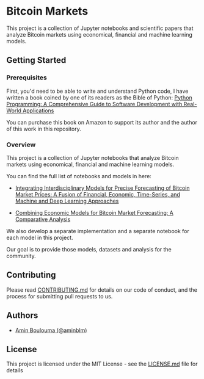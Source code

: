 # Bitcoin Markets

This project is a collection of Jupyter notebooks and scientific papers that analyze Bitcoin markets using economical, financial and machine learning models.

## Getting Started

### Prerequisites

First, you'd need to be able to write and understand Python code, I have written a book coined by one of its readers as the Bible of Python: [Python Programming: A Comprehensive Guide to Software Development with Real-World Applications](https://www.amazon.com/Python-Programming-Comprehensive-Development-Application/dp/B0BW2G3W2R/ref=tmm_pap_swatch_0?_encoding=UTF8&qid=&sr=)

You can purchase this book on Amazon to support its author and the author of this work in this repository.

### Overview

This project is a collection of Jupyter notebooks that analyze Bitcoin markets using economical, financial and machine learning models.

You can find the full list of notebooks and models in here:

- [Integrating Interdisciplinary Models for Precise Forecasting of Bitcoin Market Prices: A Fusion of Financial, Economic, Time-Series, and Machine and Deep Learning Approaches](notebooks/Combining%20Financial,%20Economic,%20Time-Series,%20Mathematical%20and%20Deep%20Learning%20Models%20for%20Accurate%20Forecasting%20of%20Bitcoin%20Market%20Prices.ipynb)

- [Combining Economic Models for Bitcoin Market Forecasting: A Comparative Analysis](notebooks/Economic%20Models%20for%20Bitcoin%20Market%20Forecast.ipynb)

We also develop a separate implementation and a separate notebook for each model in this project.

Our goal is to provide those models, datasets and analysis for the community.

## Contributing

Please read [CONTRIBUTING.md](CONTRIBUTING.md) for details on our code of conduct, and the process for submitting pull requests to us.

## Authors

- [Amin Boulouma (@aminblm)](https://github.com/aminblm)

## License

This project is licensed under the MIT License - see the [LICENSE.md](LICENSE.md) file for details

